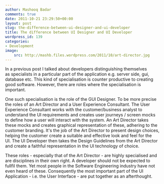 ```yaml
---
author: Mashooq Badar
comments: true
date: 2011-10-21 23:29:50+00:00
layout: post
slug: the-difference-between-ui-designer-and-ui-developer
title: The difference between UI Designer and UI Developer
wordpress_id: 139
categories:
- Development
image:
    src: http://mashb.files.wordpress.com/2011/10/art-director.jpg
---
```


In a previous post I talked about developers distinguishing themselves as specialists in a particular part of the application e.g. server side, gui, database etc. This kind of specialisation is counter productive to creating good software. However, there are roles where the specialisation is important.

One such specialisation is the role of the GUI Designer. To be more precise the roles of an Art Director and a User Experience Consultant. The User Experience Consultant works with the customer/business analyst to understand the UI requirements and creates user journeys / screen mocks to define how a user will interact with the system. An Art Director takes these mocks and creates graphical representation of these, adhering to the customer branding. It's the job of the Art Director to present design choices, helping the customer create a suitable and effective look and feel for the UI. The UI Developer then takes the Design Guidelines from the Art Director and create a faithful representation in the UI technology of choice.

These roles - especially that of the Art Director - are highly specialised and are disciplines in their own right. A developer should not be expected to fullfil them. Yet most people in the Software Engineering industry have not even heard of these. Consequently the most important part of the UI Application - i.e. the User Interface - are put together as an afterthought.
